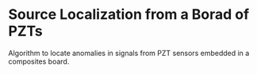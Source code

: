 # Source Localization from a Borad of PZTs
Algorithm to locate anomalies in signals from PZT sensors embedded in a composites board.
